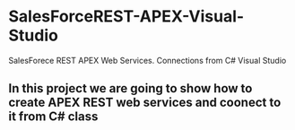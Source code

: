 # SalesForceREST-APEX-Visual-Studio
SalesForece REST APEX Web Services. Connections from C# Visual Studio
## In this project we are going to show how to create APEX REST web services and coonect to it from C# class
